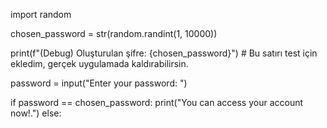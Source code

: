 
import random


chosen_password = str(random.randint(1, 10000))

print(f"(Debug) Oluşturulan şifre: {chosen_password}")  # Bu satırı test için ekledim, gerçek uygulamada kaldırabilirsin.


password = input("Enter your password: ")

if password == chosen_password:
    print("You can access your account now!.")
else:
